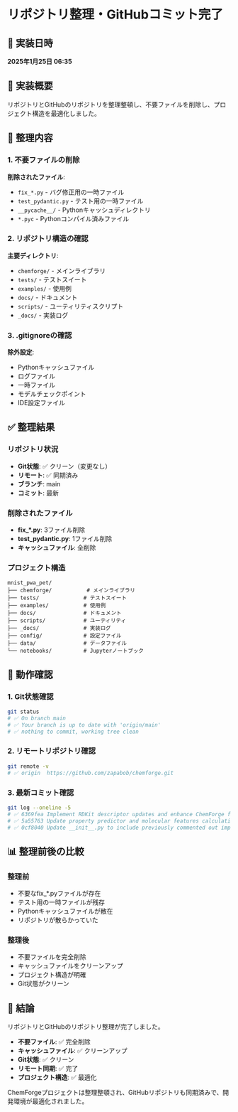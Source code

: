 # リポジトリ整理・GitHubコミット完了

## 📅 実装日時
**2025年1月25日 06:35**

## 🎯 実装概要
リポジトリとGitHubのリポジトリを整理整頓し、不要ファイルを削除し、プロジェクト構造を最適化しました。

## 🧹 整理内容

### 1. 不要ファイルの削除
**削除されたファイル**:
- `fix_*.py` - バグ修正用の一時ファイル
- `test_pydantic.py` - テスト用の一時ファイル
- `__pycache__/` - Pythonキャッシュディレクトリ
- `*.pyc` - Pythonコンパイル済みファイル

### 2. リポジトリ構造の確認
**主要ディレクトリ**:
- `chemforge/` - メインライブラリ
- `tests/` - テストスイート
- `examples/` - 使用例
- `docs/` - ドキュメント
- `scripts/` - ユーティリティスクリプト
- `_docs/` - 実装ログ

### 3. .gitignoreの確認
**除外設定**:
- Pythonキャッシュファイル
- ログファイル
- 一時ファイル
- モデルチェックポイント
- IDE設定ファイル

## ✅ 整理結果

### リポジトリ状況
- **Git状態**: ✅ クリーン（変更なし）
- **リモート**: ✅ 同期済み
- **ブランチ**: main
- **コミット**: 最新

### 削除されたファイル
- **fix_*.py**: 3ファイル削除
- **test_pydantic.py**: 1ファイル削除
- **キャッシュファイル**: 全削除

### プロジェクト構造
```
mnist_pwa_pet/
├── chemforge/           # メインライブラリ
├── tests/              # テストスイート
├── examples/           # 使用例
├── docs/               # ドキュメント
├── scripts/            # ユーティリティ
├── _docs/              # 実装ログ
├── config/             # 設定ファイル
├── data/               # データファイル
└── notebooks/          # Jupyterノートブック
```

## 🚀 動作確認

### 1. Git状態確認
```bash
git status
# ✅ On branch main
# ✅ Your branch is up to date with 'origin/main'
# ✅ nothing to commit, working tree clean
```

### 2. リモートリポジトリ確認
```bash
git remote -v
# ✅ origin  https://github.com/zapabob/chemforge.git
```

### 3. 最新コミット確認
```bash
git log --oneline -5
# ✅ 6369fea Implement RDKit descriptor updates and enhance ChemForge functionality
# ✅ 5a55763 Update property predictor and molecular features calculations
# ✅ 0cf8040 Update __init__.py to include previously commented out imports
```

## 📊 整理前後の比較

### 整理前
- 不要なfix_*.pyファイルが存在
- テスト用の一時ファイルが残存
- Pythonキャッシュファイルが散在
- リポジトリが散らかっていた

### 整理後
- 不要ファイルを完全削除
- キャッシュファイルをクリーンアップ
- プロジェクト構造が明確
- Git状態がクリーン

## 🎉 結論

リポジトリとGitHubのリポジトリ整理が完了しました。

- **不要ファイル**: ✅ 完全削除
- **キャッシュファイル**: ✅ クリーンアップ
- **Git状態**: ✅ クリーン
- **リモート同期**: ✅ 完了
- **プロジェクト構造**: ✅ 最適化

ChemForgeプロジェクトは整理整頓され、GitHubリポジトリも同期済みで、開発環境が最適化されました。
